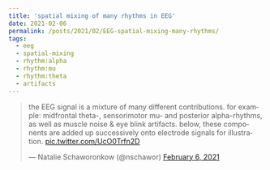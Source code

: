 ```yaml
---
title: 'spatial mixing of many rhythms in EEG'
date: 2021-02-06
permalink: /posts/2021/02/EEG-spatial-mixing-many-rhythms/
tags:
  - eeg
  - spatial-mixing
  - rhythm:alpha
  - rhythm:mu
  - rhythm:theta
  - artifacts
---
```

<blockquote class="twitter-tweet"><p lang="en" dir="ltr">the EEG signal is a mixture of many different contributions. for example: midfrontal theta-, sensorimotor mu- and posterior alpha-rhythms, as well as muscle noise &amp; eye blink artifacts. below, these components are added up successively onto electrode signals for illustration. <a href="https://t.co/UcO0Trfn2D">pic.twitter.com/UcO0Trfn2D</a></p>&mdash; Natalie Schaworonkow (@nschawor) <a href="https://twitter.com/nschawor/status/1357962622453248006?ref_src=twsrc%5Etfw">February 6, 2021</a></blockquote><script async src="https://platform.twitter.com/widgets.js" charset="utf-8"></script> 